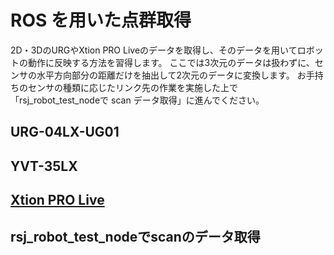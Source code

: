 # ROS を用いた点群取得
2D・3DのURGやXtion PRO Liveのデータを取得し、そのデータを用いてロボットの動作に反映する方法を習得します。
ここでは3次元のデータは扱わずに、センサの水平方向部分の距離だけを抽出して2次元のデータに変換します。
お手持ちのセンサの種類に応じたリンク先の作業を実施した上で「rsj_robot_test_nodeで scan データ取得」に進んでください。

## URG-04LX-UG01

## YVT-35LX

## [Xtion PRO Live](ros_xtion.html)

## rsj_robot_test_nodeでscanのデータ取得
